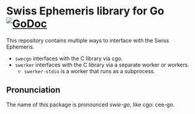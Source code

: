 # Swiss Ephemeris library for Go [![GoDoc](https://godoc.org/github.com/astrotools/swego?status.svg)](https://godoc.org/github.com/astrotools/swego)

This repository contains multiple ways to interface with the Swiss Ephemeris.
- `swecgo` interfaces with the C library via cgo.
- `swerker` interfaces with the C library via a separate worker or workers.
  - `swerker-stdio` is a worker that runs as a subprocess.

## Pronunciation
The name of this package is pronounced _swie-go_, like cgo: cee-go.

